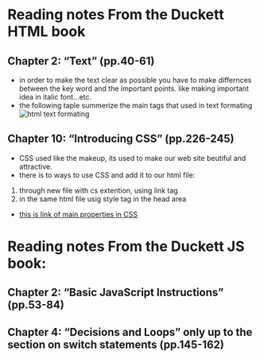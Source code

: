 # Reading notes From the Duckett HTML book

## Chapter 2: “Text” (pp.40-61)
- in order to make the text clear as possible you have to make differnces between the key word and the important points. like making important idea in italic font...etc.
- the following taple summerize the main tags that used in text formating
![html text formating](/home/user/Pictures/1.png)
## Chapter 10: “Introducing CSS” (pp.226-245)
- CSS used like the makeup, its used to make our web site beutiful and attractive.
- there is to ways to use CSS and add it to our html file:
1. through new file with cs extention, using link tag
1. in the same html file usig style tag in the head area
- [this is link of main properties in CSS](https://www.w3schools.com/cssref/)

# Reading notes From the Duckett JS book:


## Chapter 2: “Basic JavaScript Instructions” (pp.53-84)

## Chapter 4: “Decisions and Loops” only up to the section on switch statements (pp.145-162)
